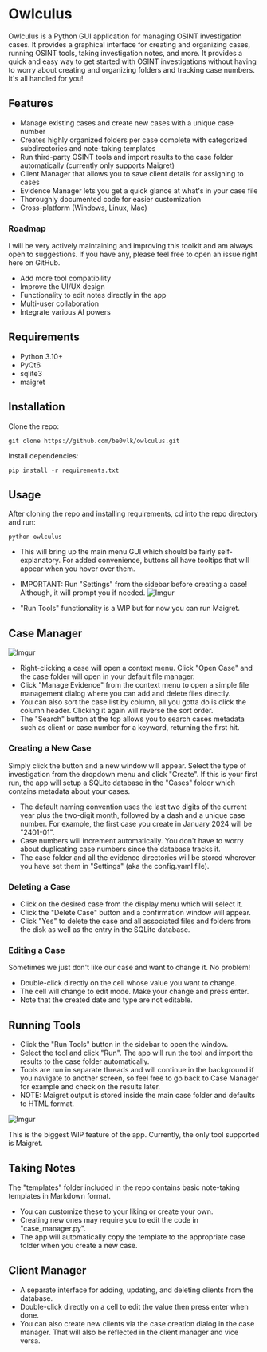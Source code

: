 # Owlculus

Owlculus is a Python GUI application for managing OSINT investigation cases. It provides a graphical interface for creating and organizing cases, running OSINT tools, taking investigation notes, and more.
It provides a quick and easy way to get started with OSINT investigations without having to worry about creating and organizing folders and tracking case numbers. It's all handled for you!

## Features

- Manage existing cases and create new cases with a unique case number
- Creates highly organized folders per case complete with categorized subdirectories and note-taking templates 
- Run third-party OSINT tools and import results to the case folder automatically (currently only supports Maigret)
- Client Manager that allows you to save client details for assigning to cases
- Evidence Manager lets you get a quick glance at what's in your case file
- Thoroughly documented code for easier customization
- Cross-platform (Windows, Linux, Mac)

### Roadmap

I will be very actively maintaining and improving this toolkit and am always open to suggestions. If you have any, please feel free to open an issue right here on GitHub.

- Add more tool compatibility
- Improve the UI/UX design
- Functionality to edit notes directly in the app
- Multi-user collaboration
- Integrate various AI powers

## Requirements

- Python 3.10+
- PyQt6
- sqlite3
- maigret

## Installation

Clone the repo:

```git clone https://github.com/be0vlk/owlculus.git ```

Install dependencies:

```pip install -r requirements.txt```

## Usage

After cloning the repo and installing requirements, cd into the repo directory and run:

```python owlculus```

- This will bring up the main menu GUI which should be fairly self-explanatory. For added convenience, buttons all have tooltips that will appear when you hover over them.
- IMPORTANT: Run "Settings" from the sidebar before creating a case! Although, it will prompt you if needed.
![Imgur](https://i.imgur.com/6SXjhOO.png)

- "Run Tools" functionality is a WIP but for now you can run Maigret.

## Case Manager

![Imgur](https://i.imgur.com/KqNBHTV.png)

- Right-clicking a case will open a context menu. Click "Open Case" and the case folder will open in your default file manager.
- Click "Manage Evidence" from the context menu to open a simple file management dialog where you can add and delete files directly.
- You can also sort the case list by column, all you gotta do is click the column header. Clicking it again will reverse the sort order.
- The "Search" button at the top allows you to search cases metadata such as client or case number for a keyword, returning the first hit.

### Creating a New Case

Simply click the button and a new window will appear. Select the type of investigation from the dropdown menu and click "Create". If this is your first run, the app will setup a SQLite database in the "Cases" folder which contains metadata about your cases.<br>
- The default naming convention uses the last two digits of the current year plus the two-digit month, followed by a dash and a unique case number. For example, the first case you create  in January 2024 will be "2401-01".
- Case numbers will increment automatically. You don't have to worry about duplicating case numbers since the database tracks it.
- The case folder and all the evidence directories will be stored wherever you have set them in "Settings" (aka the config.yaml file).

### Deleting a Case

- Click on the desired case from the display menu which will select it. 
- Click the "Delete Case" button and a confirmation window will appear. 
- Click "Yes" to delete the case and all associated files and folders from the disk as well as the entry in the SQLite database.

### Editing a Case

Sometimes we just don't like our case and want to change it. No problem!

- Double-click directly on the cell whose value you want to change.
- The cell will change to edit mode. Make your change and press enter.
- Note that the created date and type are not editable.

## Running Tools

- Click the "Run Tools" button in the sidebar to open the window.
- Select the tool and click "Run". The app will run the tool and import the results to the case folder automatically.
- Tools are run in separate threads and will continue in the background if you navigate to another screen, so feel free to go back to Case Manager for example and check on the results later.
- NOTE: Maigret output is stored inside the main case folder and defaults to HTML format.

![Imgur](https://i.imgur.com/FlVuZPp.png)

This is the biggest WIP feature of the app. Currently, the only tool supported is Maigret.

## Taking Notes

The "templates" folder included in the repo contains basic note-taking templates in Markdown format. 

- You can customize these to your liking or create your own. 
- Creating new ones may require you to edit the code in "case_manager.py". 
- The app will automatically copy the template to the appropriate case folder when you create a new case.

## Client Manager

- A separate interface for adding, updating, and deleting clients from the database.
- Double-click directly on a cell to edit the value then press enter when done.
- You can also create new clients via the case creation dialog in the case manager. That will also be reflected in the client manager and vice versa.
